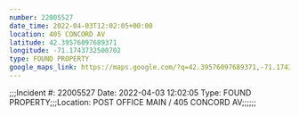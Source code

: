 ```yaml
---
number: 22005527
date_time: 2022-04-03T12:02:05+00:00
location: 405 CONCORD AV
latitude: 42.39576097689371
longitude: -71.1743732500702
type: FOUND PROPERTY
google_maps_link: https://maps.google.com/?q=42.39576097689371,-71.1743732500702
---
```


;;;Incident #: 22005527   Date: 2022-04-03 12:02:05   Type: FOUND PROPERTY;;;Location: POST OFFICE MAIN / 405 CONCORD AV;;;;;;
